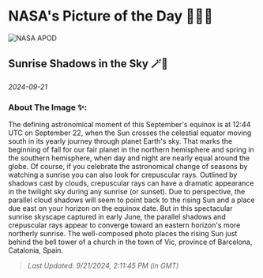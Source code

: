 
# NASA's Picture of the Day 🧑‍🚀💫

  ![NASA APOD](https://apod.nasa.gov/apod/image/2409/RayosCrepusculares.jpg)
  
  ## Sunrise Shadows in the Sky 🪄🌌
  
  _2024-09-21_
  
  ### About The Image ✨: 
  
  The defining astronomical moment of this September's equinox is at 12:44 UTC on September 22, when the Sun crosses the celestial equator moving south in its yearly journey through planet Earth's sky. That marks the beginning of fall for our fair planet in the northern hemisphere and spring in the southern hemisphere, when day and night are nearly equal around the globe.  Of course, if you celebrate the astronomical change of seasons by watching a sunrise you can also look for crepuscular rays. Outlined by shadows cast by clouds, crepuscular rays can have a dramatic appearance in the twilight sky during any sunrise (or sunset). Due to perspective, the parallel cloud shadows will seem to point back to the rising Sun and a place due east on your horizon on the equinox date. But in this spectacular sunrise skyscape captured in early June, the parallel shadows and crepuscular rays appear to converge toward an eastern horizon's more northerly sunrise.  The well-composed photo places the rising Sun just behind the bell tower of a church in the town of Vic, province of Barcelona, Catalonia, Spain.
  
  
  
  > _Last Updated: 9/21/2024, 2:11:45 PM (in GMT)_
  
